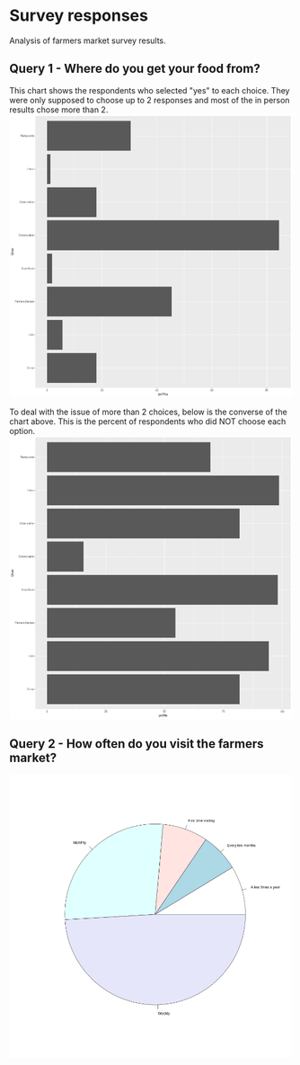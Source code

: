 # Survey responses

Analysis of farmers market survey results.


## Query 1 - Where do you get your food from?
This chart shows the respondents who selected "yes" to each choice. They were only supposed to choose up to 2 responses and most of the in person results chose more than 2.
![Query 1](output/q1-food-sources-yes.png)

To deal with the issue of more than 2 choices, below is the converse of the chart above. This is the percent of respondents who did NOT choose each option.
![Query 1b](output/q1-food-sources-no.png)

## Query 2 - How often do you visit the farmers market?
![Query 2](output/q2-how-often.png)